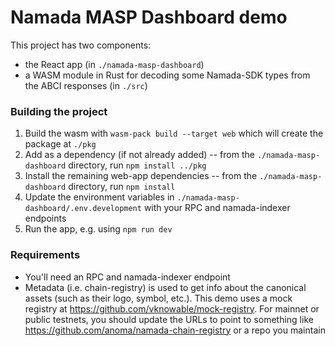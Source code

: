 # Namada MASP Dashboard demo

This project has two components:
- the React app (in `./namada-masp-dashboard`)
- a WASM module in Rust for decoding some Namada-SDK types from the ABCI responses (in `./src`)

### Building the project
1. Build the wasm with `wasm-pack build --target web` which will create the package at `./pkg`
2. Add as a dependency (if not already added) -- from the `./namada-masp-dashboard` directory, run `npm install ../pkg`
3. Install the remaining web-app dependencies -- from the `./namada-masp-dashboard` directory, run `npm install`
4. Update the environment variables in `./namada-masp-dashboard/.env.development` with your RPC and namada-indexer endpoints
5. Run the app, e.g. using `npm run dev`

### Requirements
- You'll need an RPC and namada-indexer endpoint
- Metadata (i.e. chain-registry) is used to get info about the canonical assets (such as their logo, symbol, etc.). This demo uses a mock registry at https://github.com/vknowable/mock-registry. For mainnet or public testnets, you should update the URLs to point to something like https://github.com/anoma/namada-chain-registry or a repo you maintain

